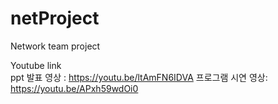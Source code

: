 # netProject
Network team project

Youtube link \
ppt 발표 영상 : https://youtu.be/ltAmFN6IDVA 
  프로그램 시연 영상:  https://youtu.be/APxh59wdOi0

